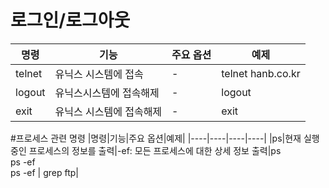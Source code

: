 # 로그인/로그아웃
|명령|기능|주요 옵션|예제|
|----|----|----|----|
|telnet|유닉스 시스템에 접속| - |telnet hanb.co.kr|
|logout|유닉스시스템에 접속해제| - |logout|
|exit|유닉스 시스템에 접속해제| - |exit|

#프로세스 관련 명령
|명령|기능|주요 옵션|예제|
|----|----|----|----|
|ps|현재 실행 중인 프로세스의 정보를 출력|-ef: 모든 프로세스에 대한 상세 정보 출력|ps<br />ps -ef<br />ps -ef \| grep ftp|
